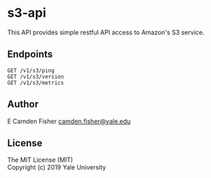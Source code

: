 # s3-api

This API provides simple restful API access to Amazon's S3 service.

## Endpoints

```
GET /v1/s3/ping
GET /v1/s3/version
GET /v1/s3/metrics
```

## Author

E Camden Fisher <camden.fisher@yale.edu>

## License

The MIT License (MIT)  
Copyright (c) 2019 Yale University